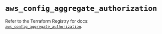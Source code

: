 # `aws_config_aggregate_authorization`

Refer to the Terraform Registry for docs: [`aws_config_aggregate_authorization`](https://registry.terraform.io/providers/hashicorp/aws/5.80.0/docs/resources/config_aggregate_authorization).
